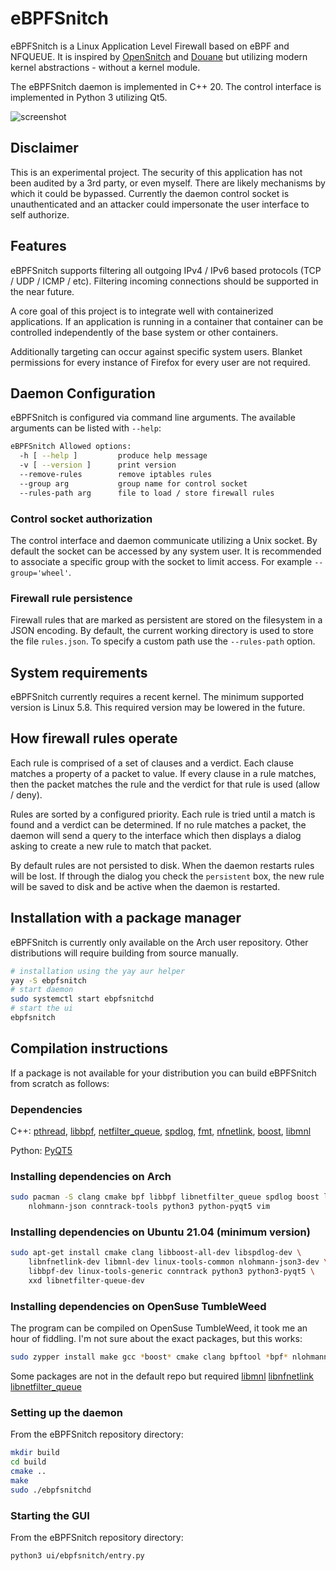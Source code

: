 # eBPFSnitch

eBPFSnitch is a Linux Application Level Firewall based on eBPF and NFQUEUE.
It is inspired by [OpenSnitch](https://github.com/evilsocket/opensnitch) and
[Douane](https://douaneapp.com/) but utilizing modern kernel abstractions -
without a kernel module.

The eBPFSnitch daemon is implemented in C++ 20. The control interface
is implemented in Python 3 utilizing Qt5.

![screenshot](screenshot.png)

## Disclaimer

This is an experimental project. The security of this application has
not been audited by a 3rd party, or even myself. There
are likely mechanisms by which it could be bypassed. Currently the daemon
control socket is unauthenticated and an attacker could impersonate the
user interface to self authorize.

## Features

eBPFSnitch supports filtering all outgoing IPv4 / IPv6 based protocols
(TCP / UDP / ICMP / etc). Filtering incoming connections should
be supported in the near future.

A core goal of this project is to integrate well with containerized
applications. If an application is running in a container that container
can be controlled independently of the base system or other containers.

Additionally targeting can occur against specific system users. Blanket
permissions for every instance of Firefox for every user are not required.

## Daemon Configuration

eBPFSnitch is configured via command line arguments. The available arguments
can be listed with `--help`:

```bash
eBPFSnitch Allowed options:
  -h [ --help ]         produce help message
  -v [ --version ]      print version
  --remove-rules        remove iptables rules
  --group arg           group name for control socket
  --rules-path arg      file to load / store firewall rules
```

### Control socket authorization

The control interface and daemon communicate utilizing a Unix socket. By default
the socket can be accessed by any system user. It is recommended to associate
a specific group with the socket to limit access. For example `--group='wheel'`.

### Firewall rule persistence

Firewall rules that are marked as persistent are stored on the filesystem in a
JSON encoding. By default, the current working directory is used to store the
file `rules.json`. To specify a custom path use the `--rules-path` option.

## System requirements

eBPFSnitch currently requires a recent kernel. The minimum supported version
is Linux 5.8. This required version may be lowered in the future.

## How firewall rules operate

Each rule is comprised of a set of clauses and a verdict. Each clause matches
a property of a packet to value. If every clause in a rule matches, then the
packet matches the rule and the verdict for that rule is used (allow / deny).

Rules are sorted by a configured priority. Each rule is tried until a match is
found and a verdict can be determined. If no rule matches a packet, the daemon
will send a query to the interface which then displays a dialog asking to create
a new rule to match that packet.

By default rules are not persisted to disk.  When the daemon restarts rules
will be lost. If through the dialog you check the `persistent` box, the new rule
will be saved to disk and be active when the daemon is restarted.

## Installation with a package manager

eBPFSnitch is currently only available on the Arch user repository. Other
distributions will require building from source manually.

```bash
# installation using the yay aur helper
yay -S ebpfsnitch
# start daemon
sudo systemctl start ebpfsnitchd
# start the ui
ebpfsnitch
```

## Compilation instructions

If a package is not available for your distribution you can build eBPFSnitch
from scratch as follows:

### Dependencies

C++:
[pthread](https://man7.org/linux/man-pages/man7/pthreads.7.html),
[libbpf](https://github.com/libbpf/libbpf),
[netfilter_queue](http://www.netfilter.org/projects/libnetfilter_queue/),
[spdlog](https://github.com/gabime/spdlog),
[fmt](https://github.com/fmtlib/fmt),
[nfnetlink](https://www.netfilter.org/projects/libnfnetlink/index.html),
[boost](https://www.boost.org/),
[libmnl](https://www.netfilter.org/projects/libmnl/index.html)

Python: [PyQT5](https://pypi.org/project/PyQt5/)

### Installing dependencies on Arch

```bash
sudo pacman -S clang cmake bpf libbpf libnetfilter_queue spdlog boost libmnl \
    nlohmann-json conntrack-tools python3 python-pyqt5 vim
```

### Installing dependencies on Ubuntu 21.04 (minimum version)

```bash
sudo apt-get install cmake clang libboost-all-dev libspdlog-dev \
    libnfnetlink-dev libmnl-dev linux-tools-common nlohmann-json3-dev \
    libbpf-dev linux-tools-generic conntrack python3 python3-pyqt5 \
    xxd libnetfilter-queue-dev
```

### Installing dependencies on OpenSuse TumbleWeed

The program can be compiled on OpenSuse TumbleWeed, it took me an hour of fiddling.
I'm not sure about the exact packages, but this works:

```bash
sudo zypper install make gcc *boost* cmake clang bpftool *bpf* nlohmann* spd* *netfilter*
```

Some packages are not in the default repo but required
[libmnl](https://software.opensuse.org/download/package?package=libmnl&project=openSUSE%3AFactory)
[libnfnetlink](https://software.opensuse.org//download.html?project=openSUSE%3AFactory&package=libnfnetlink)
[libnetfilter_queue](https://software.opensuse.org/download.html?project=security%3Anetfilter&package=libnetfilter_queue)

### Setting up the daemon

From the eBPFSnitch repository directory:

```bash
mkdir build
cd build
cmake ..
make
sudo ./ebpfsnitchd
```

### Starting the GUI

From the eBPFSnitch repository directory:

```bash
python3 ui/ebpfsnitch/entry.py
```
